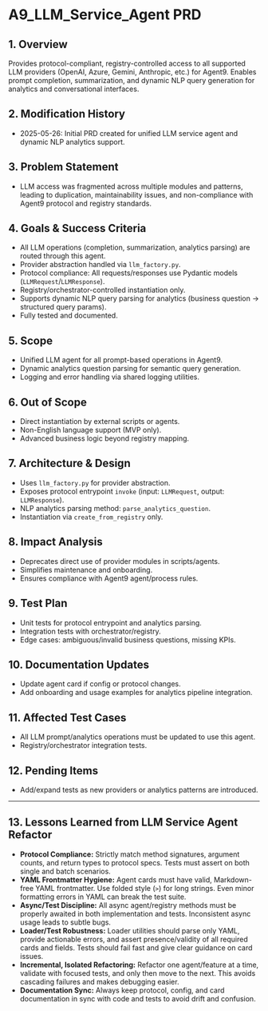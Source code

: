 # A9_LLM_Service_Agent PRD

## 1. Overview
Provides protocol-compliant, registry-controlled access to all supported LLM providers (OpenAI, Azure, Gemini, Anthropic, etc.) for Agent9. Enables prompt completion, summarization, and dynamic NLP query generation for analytics and conversational interfaces.

## 2. Modification History
- 2025-05-26: Initial PRD created for unified LLM service agent and dynamic NLP analytics support.

## 3. Problem Statement
- LLM access was fragmented across multiple modules and patterns, leading to duplication, maintainability issues, and non-compliance with Agent9 protocol and registry standards.

## 4. Goals & Success Criteria
- All LLM operations (completion, summarization, analytics parsing) are routed through this agent.
- Provider abstraction handled via `llm_factory.py`.
- Protocol compliance: All requests/responses use Pydantic models (`LLMRequest`/`LLMResponse`).
- Registry/orchestrator-controlled instantiation only.
- Supports dynamic NLP query parsing for analytics (business question → structured query params).
- Fully tested and documented.

## 5. Scope
- Unified LLM agent for all prompt-based operations in Agent9.
- Dynamic analytics question parsing for semantic query generation.
- Logging and error handling via shared logging utilities.

## 6. Out of Scope
- Direct instantiation by external scripts or agents.
- Non-English language support (MVP only).
- Advanced business logic beyond registry mapping.

## 7. Architecture & Design
- Uses `llm_factory.py` for provider abstraction.
- Exposes protocol entrypoint `invoke` (input: `LLMRequest`, output: `LLMResponse`).
- NLP analytics parsing method: `parse_analytics_question`.
- Instantiation via `create_from_registry` only.

## 8. Impact Analysis
- Deprecates direct use of provider modules in scripts/agents.
- Simplifies maintenance and onboarding.
- Ensures compliance with Agent9 agent/process rules.

## 9. Test Plan
- Unit tests for protocol entrypoint and analytics parsing.
- Integration tests with orchestrator/registry.
- Edge cases: ambiguous/invalid business questions, missing KPIs.

## 10. Documentation Updates
- Update agent card if config or protocol changes.
- Add onboarding and usage examples for analytics pipeline integration.

## 11. Affected Test Cases
- All LLM prompt/analytics operations must be updated to use this agent.
- Registry/orchestrator integration tests.

## 12. Pending Items
- Add/expand tests as new providers or analytics patterns are introduced.

---

## 13. Lessons Learned from LLM Service Agent Refactor
- **Protocol Compliance:** Strictly match method signatures, argument counts, and return types to protocol specs. Tests must assert on both single and batch scenarios.
- **YAML Frontmatter Hygiene:** Agent cards must have valid, Markdown-free YAML frontmatter. Use folded style (`>`) for long strings. Even minor formatting errors in YAML can break the test suite.
- **Async/Test Discipline:** All async agent/registry methods must be properly awaited in both implementation and tests. Inconsistent async usage leads to subtle bugs.
- **Loader/Test Robustness:** Loader utilities should parse only YAML, provide actionable errors, and assert presence/validity of all required cards and fields. Tests should fail fast and give clear guidance on card issues.
- **Incremental, Isolated Refactoring:** Refactor one agent/feature at a time, validate with focused tests, and only then move to the next. This avoids cascading failures and makes debugging easier.
- **Documentation Sync:** Always keep protocol, config, and card documentation in sync with code and tests to avoid drift and confusion.
